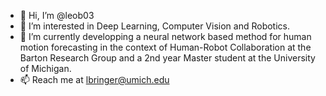 - 👋 Hi, I’m @leob03
- 👀 I’m interested in Deep Learning, Computer Vision and Robotics.
- 🌱 I’m currently developping a neural network based method for human motion forecasting in the context of Human-Robot Collaboration at the Barton Research Group and a 2nd year Master student at the University of Michigan.
- 📫 Reach me at lbringer@umich.edu

<!---
leob03/leob03 is a ✨ special ✨ repository because its `README.md` (this file) appears on your GitHub profile.
You can click the Preview link to take a look at your changes.
--->
